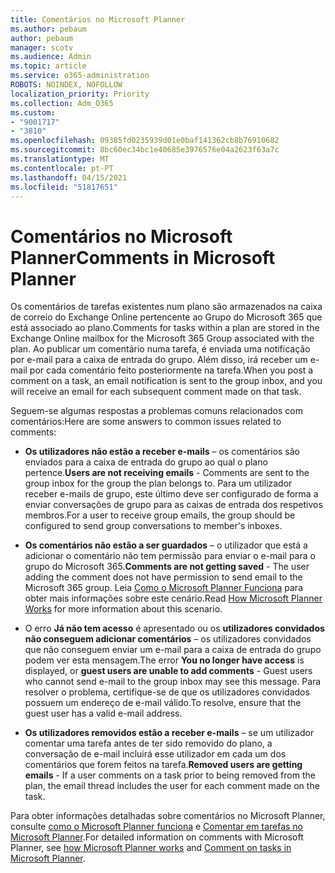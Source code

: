 ```yaml
---
title: Comentários no Microsoft Planner
ms.author: pebaum
author: pebaum
manager: scotv
ms.audience: Admin
ms.topic: article
ms.service: o365-administration
ROBOTS: NOINDEX, NOFOLLOW
localization_priority: Priority
ms.collection: Adm_O365
ms.custom:
- "9001717"
- "3810"
ms.openlocfilehash: 09385fd0235939d01e0baf141362cb8b76910682
ms.sourcegitcommit: 8bc60ec34bc1e40685e3976576e04a2623f63a7c
ms.translationtype: MT
ms.contentlocale: pt-PT
ms.lasthandoff: 04/15/2021
ms.locfileid: "51817651"
---
```

# <a name="comments-in-microsoft-planner"></a><span data-ttu-id="9677a-102">Comentários no Microsoft Planner</span><span class="sxs-lookup"><span data-stu-id="9677a-102">Comments in Microsoft Planner</span></span>

<span data-ttu-id="9677a-103">Os comentários de tarefas existentes num plano são armazenados na caixa de correio do Exchange Online pertencente ao Grupo do Microsoft 365 que está associado ao plano.</span><span class="sxs-lookup"><span data-stu-id="9677a-103">Comments for tasks within a plan are stored in the Exchange Online mailbox for the Microsoft 365 Group associated with the plan.</span></span>  <span data-ttu-id="9677a-104">Ao publicar um comentário numa tarefa, é enviada uma notificação por e-mail para a caixa de entrada do grupo. Além disso, irá receber um e-mail por cada comentário feito posteriormente na tarefa.</span><span class="sxs-lookup"><span data-stu-id="9677a-104">When you post a comment on a task, an email notification is sent to the group inbox, and you will receive an email for each subsequent comment made on that task.</span></span>

<span data-ttu-id="9677a-105">Seguem-se algumas respostas a problemas comuns relacionados com comentários:</span><span class="sxs-lookup"><span data-stu-id="9677a-105">Here are some answers to common issues related to comments:</span></span>

- <span data-ttu-id="9677a-106">**Os utilizadores não estão a receber e-mails** – os comentários são enviados para a caixa de entrada do grupo ao qual o plano pertence.</span><span class="sxs-lookup"><span data-stu-id="9677a-106">**Users are not receiving emails** - Comments are sent to the group inbox for the group the plan belongs to.</span></span> <span data-ttu-id="9677a-107">Para um utilizador receber e-mails de grupo, este último deve ser configurado de forma a enviar conversações de grupo para as caixas de entrada dos respetivos membros.</span><span class="sxs-lookup"><span data-stu-id="9677a-107">For a user to receive group emails, the group should be configured to send group conversations to member's inboxes.</span></span>

- <span data-ttu-id="9677a-108">**Os comentários não estão a ser guardados** – o utilizador que está a adicionar o comentário não tem permissão para enviar o e-mail para o grupo do Microsoft 365.</span><span class="sxs-lookup"><span data-stu-id="9677a-108">**Comments are not getting saved** -  The user adding the comment does not have permission to send email to the Microsoft 365 group.</span></span> <span data-ttu-id="9677a-109">Leia [Como o Microsoft Planner Funciona](https://techcommunity.microsoft.com/t5/planner-blog/how-microsoft-planner-works/ba-p/1214736) para obter mais informações sobre este cenário.</span><span class="sxs-lookup"><span data-stu-id="9677a-109">Read [How Microsoft Planner Works](https://techcommunity.microsoft.com/t5/planner-blog/how-microsoft-planner-works/ba-p/1214736) for more information about this scenario.</span></span>

- <span data-ttu-id="9677a-110">O erro **Já não tem acesso** é apresentado ou os **utilizadores convidados não conseguem adicionar comentários** – os utilizadores convidados que não conseguem enviar um e-mail para a caixa de entrada do grupo podem ver esta mensagem.</span><span class="sxs-lookup"><span data-stu-id="9677a-110">The error **You no longer have access** is displayed, or **guest users are unable to add comments** - Guest users who cannot send e-mail to the group inbox may see this message.</span></span> <span data-ttu-id="9677a-111">Para resolver o problema, certifique-se de que os utilizadores convidados possuem um endereço de e-mail válido.</span><span class="sxs-lookup"><span data-stu-id="9677a-111">To resolve, ensure that the guest user has a valid e-mail address.</span></span>

- <span data-ttu-id="9677a-112">**Os utilizadores removidos estão a receber e-mails** – se um utilizador comentar uma tarefa antes de ter sido removido do plano, a conversação de e-mail incluirá esse utilizador em cada um dos comentários que forem feitos na tarefa.</span><span class="sxs-lookup"><span data-stu-id="9677a-112">**Removed users are getting emails** -  If a user comments on a task prior to being removed from the plan, the email thread includes the user for each comment made on the task.</span></span>

<span data-ttu-id="9677a-113">Para obter informações detalhadas sobre comentários no Microsoft Planner, consulte [como o Microsoft Planner funciona](https://techcommunity.microsoft.com/t5/planner-blog/how-microsoft-planner-works/ba-p/1214736) e [Comentar em tarefas no Microsoft Planner](https://support.microsoft.com/office/fd4aedde-7785-4cd0-96ee-122fbc9140e1).</span><span class="sxs-lookup"><span data-stu-id="9677a-113">For detailed information on comments with Microsoft Planner, see [how Microsoft Planner works](https://techcommunity.microsoft.com/t5/planner-blog/how-microsoft-planner-works/ba-p/1214736) and [Comment on tasks in Microsoft Planner](https://support.microsoft.com/office/fd4aedde-7785-4cd0-96ee-122fbc9140e1).</span></span>
